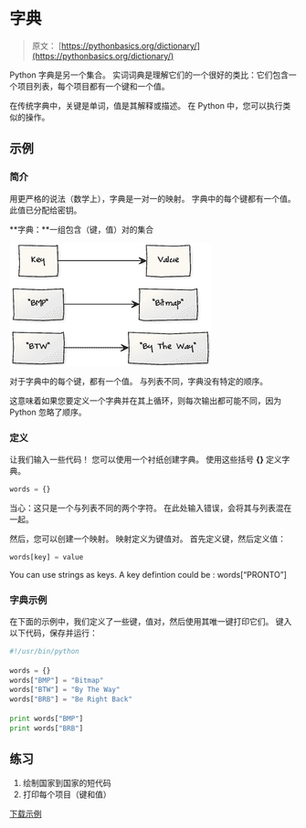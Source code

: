 # 字典

> 原文： [https://pythonbasics.org/dictionary/](https://pythonbasics.org/dictionary/)

Python 字典是另一个集合。 实词词典是理解它们的一个很好的类比：它们包含一个项目列表，每个项目都有一个键和一个值。

在传统字典中，关键是单词，值是其解释或描述。 在 Python 中，您可以执行类似的操作。



## 示例

### 简介

用更严格的说法（数学上），字典是一对一的映射。 字典中的每个键都有一个值。 此值已分配给密钥。

**字典：**一组包含（键，值）对的集合

![dictionary](img/31796db0ca619bca6133e335b49b7867.jpg)

对于字典中的每个键，都有一个值。 与列表不同，字典没有特定的顺序。

这意味着如果您要定义一个字典并在其上循环，则每次输出都可能不同，因为 Python 忽略了顺序。

### 定义

让我们输入一些代码！ 您可以使用一个衬纸创建字典。 使用这些括号 **{}** 定义字典。

```py
words = {}

```

当心：这只是一个与列表不同的两个字符。 在此处输入错误，会将其与列表混在一起。

然后，您可以创建一个映射。 映射定义为键值对。 首先定义键，然后定义值：

```py
words[key] = value

```

You can use strings as keys. A key defintion could be : words[“PRONTO”]

### 字典示例

在下面的示例中，我们定义了一些键，值对，然后使用其唯一键打印它们。
键入以下代码，保存并运行：

```py
#!/usr/bin/python

words = {}
words["BMP"] = "Bitmap"
words["BTW"] = "By The Way"
words["BRB"] = "Be Right Back"

print words["BMP"]
print words["BRB"]

```

## 练习

1.  绘制国家到国家的短代码
2.  打印每个项目（键和值）

[下载示例](https://gum.co/dcsp)